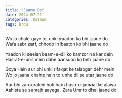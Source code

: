 ```yaml
---
title: "Jaane Do"
date: 2024-07-21
categories: Kalaam
tags: Urdu
---
```


Wo jo chale gaye to, unki yaadon ko bhi jaane do  
Wafa sabr zarf, chhodo in baaton ko bhi jaane do  

Yaadon ki seelan baam-e-dil ko kamzor na kar dein  
Hasrat-e-uns  mein dabe aansuon ko beh jaane do  

Goya Hain aur bhi unki rifaqat ke talabgar dehr mein  
Wo jo jaana chahte hain to unhe dil se utar jaane do  

Aur bhi zarooratein hoti hain husn-o-jamaal ke alawa  
Aahista se samajh aayega, Zara Umr to dhal jaane do  
